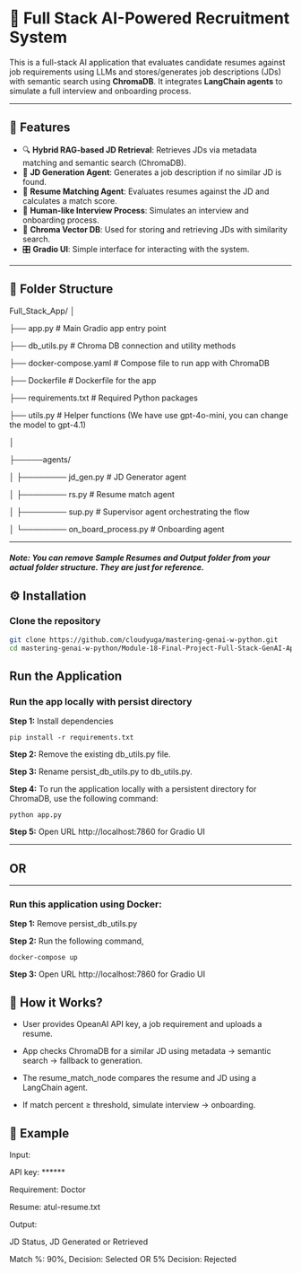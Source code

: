 
# 🧠 Full Stack AI-Powered Recruitment System

This is a full-stack AI application that evaluates candidate resumes against job requirements using LLMs and stores/generates job descriptions (JDs) with semantic search using **ChromaDB**. It integrates **LangChain agents** to simulate a full interview and onboarding process.

---

## 🚀 Features

- 🔍 **Hybrid RAG-based JD Retrieval**: Retrieves JDs via metadata matching and semantic search (ChromaDB).
- 📝 **JD Generation Agent**: Generates a job description if no similar JD is found.
- 📄 **Resume Matching Agent**: Evaluates resumes against the JD and calculates a match score.
- 👤 **Human-like Interview Process**: Simulates an interview and onboarding process.
- 💾 **Chroma Vector DB**: Used for storing and retrieving JDs with similarity search.
- 🎛️ **Gradio UI**: Simple interface for interacting with the system.

---

## 📁 Folder Structure

Full_Stack_App/
│

├── app.py # Main Gradio app entry point

├── db_utils.py # Chroma DB connection and utility methods

├── docker-compose.yaml # Compose file to run app with ChromaDB

├── Dockerfile # Dockerfile for the app

├── requirements.txt # Required Python packages

├── utils.py # Helper functions (We have use gpt-4o-mini, you can change the model to gpt-4.1)

│

├─────agents/

│ ├──────── jd_gen.py # JD Generator agent

│ ├──────── rs.py # Resume match agent

│ ├──────── sup.py # Supervisor agent orchestrating the flow

│ └──────── on_board_process.py # Onboarding agent

---
##### Note: You can remove Sample Resumes and Output folder from your actual folder structure. They are just for reference. 

## ⚙️ Installation

### **Clone the repository**

```bash
git clone https://github.com/cloudyuga/mastering-genai-w-python.git
cd mastering-genai-w-python/Module-18-Final-Project-Full-Stack-GenAI-Application/Recruitment_Automation_System
```

## Run the Application

### **Run the app locally with persist directory** 

**Step 1:** Install dependencies
```
pip install -r requirements.txt
```
**Step 2:** Remove the existing db_utils.py file.

**Step 3:** Rename persist_db_utils.py to db_utils.py.

**Step 4:** To run the application locally with a persistent directory for ChromaDB, use the following command:
```
python app.py
```
**Step 5:** Open URL http://localhost:7860 for Gradio UI

---

## **OR**

---
### **Run this application using Docker:**

**Step 1:** Remove persist_db_utils.py

**Step 2:** Run the following command,
```
docker-compose up
```
**Step 3:** Open URL http://localhost:7860 for Gradio UI

## 🧪 How it Works?
- User provides OpeanAI API key, a job requirement and uploads a resume.

- App checks ChromaDB for a similar JD using metadata → semantic search → fallback to generation.

- The resume_match_node compares the resume and JD using a LangChain agent.

- If match percent ≥ threshold, simulate interview → onboarding.

## 📝 Example
Input:

API key: ******

Requirement: Doctor	

Resume: atul-resume.txt	

Output:

JD Status, JD Generated or Retrieved

Match %: 90%, Decision: Selected OR 5% Decision: Rejected


